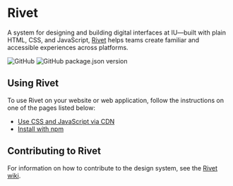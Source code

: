 # Rivet

A system for designing and building digital interfaces at IU—built with plain HTML, CSS, and JavaScript, [Rivet](https://rivet.iu.edu/) helps teams create familiar and accessible experiences across platforms.

![GitHub](https://img.shields.io/github/license/indiana-university/rivet?style=flat-square)
![GitHub package.json version](https://img.shields.io/github/package-json/v/indiana-university/rivet?style=flat-square)

## Using Rivet

To use Rivet on your website or web application, follow the instructions on one of the pages listed below:

- [Use CSS and JavaScript via CDN](https://rivet.iu.edu/getting-started/#hosted-assets)
- [Install with npm](https://rivet.iu.edu/getting-started/#install-using-npm)

## Contributing to Rivet

For information on how to contribute to the design system, see the [Rivet wiki](https://github.com/indiana-university/rivet-source/wiki).